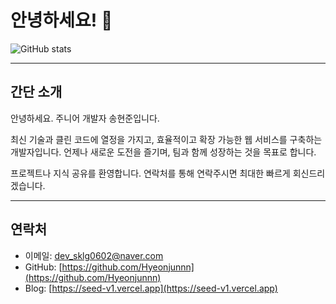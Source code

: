 # 안녕하세요! 👋

![GitHub stats](https://github-readme-stats.vercel.app/api?username=Hyeonjunnn&show_icons=true&theme=green)

---

## 간단 소개

안녕하세요. 주니어 개발자 송현준입니다.

최신 기술과 클린 코드에 열정을 가지고, 효율적이고 확장 가능한 웹 서비스를 구축하는 개발자입니다.
언제나 새로운 도전을 즐기며, 팀과 함께 성장하는 것을 목표로 합니다.

프로젝트나 지식 공유를 환영합니다. 연락처를 통해 연락주시면 최대한 빠르게 회신드리겠습니다.

---

## 연락처

- 이메일: [dev_sklg0602@naver.com](mailto:dev_sklg0602@naver.com)  
- GitHub: [https://github.com/Hyeonjunnn](https://github.com/Hyeonjunnn)
- Blog: [https://seed-v1.vercel.app](https://seed-v1.vercel.app)
